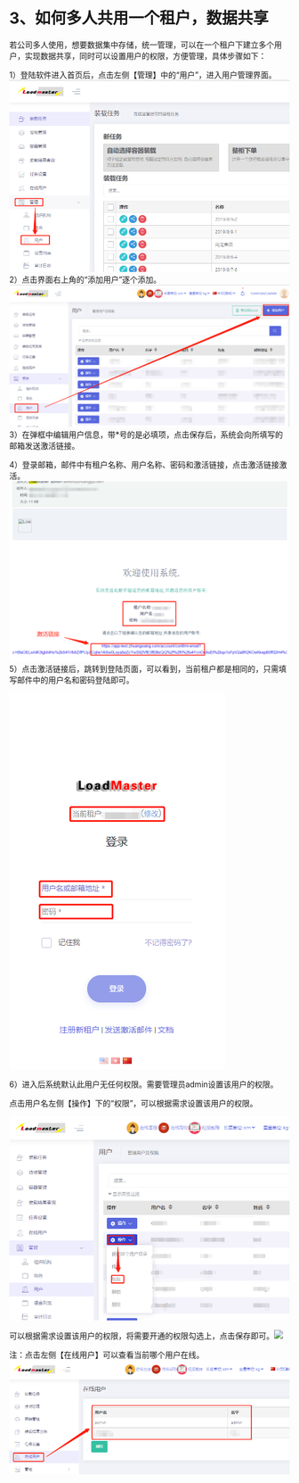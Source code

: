 # 3、如何多人共用一个租户，数据共享

若公司多人使用，想要数据集中存储，统一管理，可以在一个租户下建立多个用户，实现数据共享，同时可以设置用户的权限，方便管理，具体步骤如下：

1）登陆软件进入首页后，点击左侧【管理】中的“用户”，进入用户管理界面。![](../.gitbook/assets/12A.png)2）点击界面右上角的“添加用户”逐个添加。![](../.gitbook/assets/13A.png)3）在弹框中编辑用户信息，带\*号的是必填项，点击保存后，系统会向所填写的邮箱发送激活链接。

4）登录邮箱，邮件中有租户名称、用户名称、密码和激活链接，点击激活链接激活。![](../.gitbook/assets/14A.png)5）点击激活链接后，跳转到登陆页面，可以看到，当前租户都是相同的，只需填写邮件中的用户名和密码登陆即可。

![](../.gitbook/assets/15A.png)

6）进入后系统默认此用户无任何权限。需要管理员admin设置该用户的权限。

点击用户名左侧【操作】下的“权限”，可以根据需求设置该用户的权限。

![](../.gitbook/assets/15B.png)

可以根据需求设置该用户的权限，将需要开通的权限勾选上，点击保存即可。![](https://github.com/loadmaster/loadmaster-manual/tree/4f20f7e1d8eaa187d96657173bdf15a3c193db55/assets/QQ截图20181127162447.png)

注：点击左侧【在线用户】可以查看当前哪个用户在线。![](../.gitbook/assets/15C.png)

